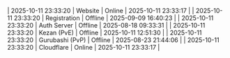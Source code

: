| 2025-10-11 23:33:20 | Website | Online | 2025-10-11 23:33:17 |
| 2025-10-11 23:33:20 | Registration | Offline | 2025-09-09 16:40:23 |
| 2025-10-11 23:33:20 | Auth Server | Offline | 2025-08-18 09:33:31 |
| 2025-10-11 23:33:20 | Kezan (PvE) | Offline | 2025-10-11 12:51:30 |
| 2025-10-11 23:33:20 | Gurubashi (PvP) | Offline | 2025-08-23 21:44:06 |
| 2025-10-11 23:33:20 | Cloudflare | Online | 2025-10-11 23:33:17 |
